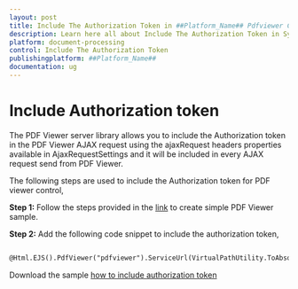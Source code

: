 ```yaml
---
layout: post
title: Include The Authorization Token in ##Platform_Name## Pdfviewer Component
description: Learn here all about Include The Authorization Token in Syncfusion ##Platform_Name## Pdfviewer component of Syncfusion Essential JS 2 and more.
platform: document-processing
control: Include The Authorization Token
publishingplatform: ##Platform_Name##
documentation: ug
---
```



# Include Authorization token

The PDF Viewer server library allows you to include the Authorization token in the PDF Viewer AJAX request using the ajaxRequest headers properties available in AjaxRequestSettings and it will be included in every AJAX request send from PDF Viewer.

The following steps are used to include the Authorization token for PDF viewer control,

**Step 1:** Follow the steps provided in the [link](https://ej2.syncfusion.com/aspnetmvc/documentation/pdfviewer/getting-started/) to create simple PDF Viewer sample.

**Step 2:** Add the following code snippet to include the authorization token,

```html

@Html.EJS().PdfViewer("pdfviewer").ServiceUrl(VirtualPathUtility.ToAbsolute("~/PdfViewer/")).DocumentPath("PDF_Succinctly.pdf").AjaxRequestSettings(new PdfViewerAjaxRequestSettings { WithCredentials = true, AjaxHeaders = new object[] { new { headerName = "Testingabc", headerValue = "Testing123" } } }).Render()

```

Download the sample [how to include authorization token](https://www.syncfusion.com/downloads/support/directtrac/general/ze/MVCSAM~21380738543)